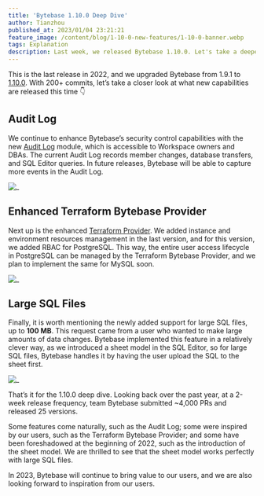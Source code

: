 ```yaml
---
title: 'Bytebase 1.10.0 Deep Dive'
author: Tianzhou
published_at: 2023/01/04 23:21:21
feature_image: /content/blog/1-10-0-new-features/1-10-0-banner.webp
tags: Explanation
description: Last week, we released Bytebase 1.10.0. Let's take a deeper look into the new features - Audit Log - Terraform Provider to manage user roles in PostgreSQL - Support for large SQL files.
---
```


This is the last release in 2022, and we upgraded Bytebase from 1.9.1 to [1.10.0](/changelog/bytebase-1-10-0). With 200+ commits, let’s take a closer look at what new capabilities are released this time 👇

## Audit Log

We continue to enhance Bytebase’s security control capabilities with the new [Audit Log](/docs/security/audit-log) module, which is accessible to Workspace owners and DBAs. The current Audit Log records member changes, database transfers, and SQL Editor queries. In future releases, Bytebase will be able to capture more events in the Audit Log.

![_](/content/blog/1-10-0-new-features/audit-log.webp)

## Enhanced Terraform Bytebase Provider

Next up is the enhanced [Terraform Provider](https://registry.terraform.io/providers/bytebase/bytebase/latest/docs/resources/database_role). We added instance and environment resources management in the last version, and for this version, we added RBAC for PostgreSQL. This way, the entire user access lifecycle in PostgreSQL can be managed by the Terraform Bytebase Provider, and we plan to implement the same for MySQL soon.

![_](/content/blog/1-10-0-new-features/terraform-provider-role.webp)

## Large SQL Files

Finally, it is worth mentioning the newly added support for large SQL files, up to **100 MB**. This request came from a user who wanted to make large amounts of data changes. Bytebase implemented this feature in a relatively clever way, as we introduced a sheet model in the SQL Editor, so for large SQL files, Bytebase handles it by having the user upload the SQL to the sheet first.

![_](/content/blog/1-10-0-new-features/upload-sql-sheet.webp)

That’s it for the 1.10.0 deep dive. Looking back over the past year, at a 2-week release frequency, team Bytebase submitted ~4,000 PRs and released 25 versions.

Some features come naturally, such as the Audit Log; some were inspired by our users, such as the Terraform Bytebase Provider; and some have been foreshadowed at the beginning of 2022, such as the introduction of the sheet model. We are thrilled to see that the sheet model works perfectly with large SQL files.

In 2023, Bytebase will continue to bring value to our users, and we are also looking forward to inspiration from our users.
